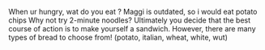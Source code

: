 When ur hungry, wat do you eat ? 
Maggi is outdated, so i would eat potato chips
Why not try 2-minute noodles?
Ultimately you decide that the best course of action is to make yourself a sandwich.
However, there are many types of bread to choose from! (potato, italian, wheat, white, wut)